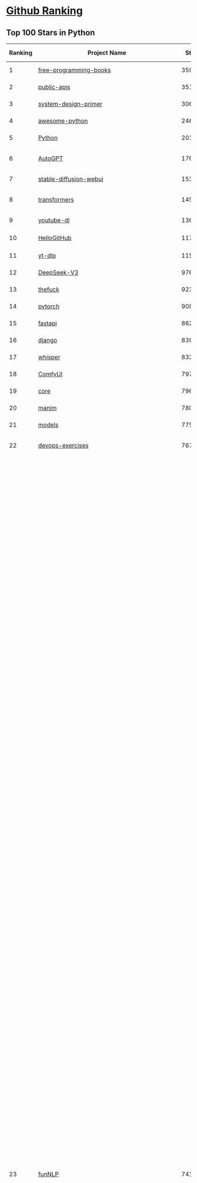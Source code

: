 [Github Ranking](../README.md)
==========

## Top 100 Stars in Python

| Ranking | Project Name | Stars | Forks | Language | Open Issues | Description | Last Commit |
| ------- | ------------ | ----- | ----- | -------- | ----------- | ----------- | ----------- |
| 1 | [free-programming-books](https://github.com/EbookFoundation/free-programming-books) | 359455 | 63543 | Python | 30 | :books: Freely available programming books | 2025-06-01T19:20:36Z |
| 2 | [public-apis](https://github.com/public-apis/public-apis) | 351434 | 36938 | Python | 11 | A collective list of free APIs | 2025-05-20T15:56:34Z |
| 3 | [system-design-primer](https://github.com/donnemartin/system-design-primer) | 306269 | 50645 | Python | 242 | Learn how to design large-scale systems. Prep for the system design interview.  Includes Anki flashcards. | 2025-05-21T11:13:33Z |
| 4 | [awesome-python](https://github.com/vinta/awesome-python) | 246733 | 25822 | Python | 0 | An opinionated list of awesome Python frameworks, libraries, software and resources. | 2024-08-11T17:10:18Z |
| 5 | [Python](https://github.com/TheAlgorithms/Python) | 201387 | 46888 | Python | 67 | All Algorithms implemented in Python | 2025-06-09T17:53:59Z |
| 6 | [AutoGPT](https://github.com/Significant-Gravitas/AutoGPT) | 176168 | 45809 | Python | 142 | AutoGPT is the vision of accessible AI for everyone, to use and to build on. Our mission is to provide the tools, so that you can focus on what matters. | 2025-06-15T23:22:38Z |
| 7 | [stable-diffusion-webui](https://github.com/AUTOMATIC1111/stable-diffusion-webui) | 153517 | 28551 | Python | 2345 | Stable Diffusion web UI | 2025-05-03T06:17:03Z |
| 8 | [transformers](https://github.com/huggingface/transformers) | 145633 | 29356 | Python | 1042 | 🤗 Transformers: the model-definition framework for state-of-the-art machine learning models in text, vision, audio, and multimodal models, for both inference and training.  | 2025-06-15T16:55:45Z |
| 9 | [youtube-dl](https://github.com/ytdl-org/youtube-dl) | 136073 | 10365 | Python | 3643 | Command-line program to download videos from YouTube.com and other video sites | 2025-05-04T11:53:05Z |
| 10 | [HelloGitHub](https://github.com/521xueweihan/HelloGitHub) | 117669 | 10415 | Python | 191 | :octocat: 分享 GitHub 上有趣、入门级的开源项目。Share interesting, entry-level open source projects on GitHub. | 2025-06-09T07:42:21Z |
| 11 | [yt-dlp](https://github.com/yt-dlp/yt-dlp) | 115328 | 9115 | Python | 1558 | A feature-rich command-line audio/video downloader | 2025-06-12T23:25:08Z |
| 12 | [DeepSeek-V3](https://github.com/deepseek-ai/DeepSeek-V3) | 97627 | 15870 | Python | 37 | None | 2025-04-09T01:50:40Z |
| 13 | [thefuck](https://github.com/nvbn/thefuck) | 92335 | 3708 | Python | 282 | Magnificent app which corrects your previous console command. | 2024-07-19T14:56:13Z |
| 14 | [pytorch](https://github.com/pytorch/pytorch) | 90818 | 24439 | Python | 15107 | Tensors and Dynamic neural networks in Python with strong GPU acceleration | 2025-06-16T04:03:05Z |
| 15 | [fastapi](https://github.com/fastapi/fastapi) | 86278 | 7481 | Python | 51 | FastAPI framework, high performance, easy to learn, fast to code, ready for production | 2025-06-12T07:32:30Z |
| 16 | [django](https://github.com/django/django) | 83907 | 32649 | Python | 0 | The Web framework for perfectionists with deadlines. | 2025-06-13T07:54:11Z |
| 17 | [whisper](https://github.com/openai/whisper) | 83314 | 10117 | Python | 0 | Robust Speech Recognition via Large-Scale Weak Supervision | 2025-05-13T18:22:39Z |
| 18 | [ComfyUI](https://github.com/comfyanonymous/ComfyUI) | 79782 | 8822 | Python | 2339 | The most powerful and modular diffusion model GUI, api and backend with a graph/nodes interface. | 2025-06-15T16:21:28Z |
| 19 | [core](https://github.com/home-assistant/core) | 79657 | 34019 | Python | 2590 | :house_with_garden: Open source home automation that puts local control and privacy first. | 2025-06-16T03:16:46Z |
| 20 | [manim](https://github.com/3b1b/manim) | 78088 | 6730 | Python | 445 | Animation engine for explanatory math videos | 2025-06-14T15:50:43Z |
| 21 | [models](https://github.com/tensorflow/models) | 77554 | 45576 | Python | 1073 | Models and examples built with TensorFlow | 2025-06-13T22:52:55Z |
| 22 | [devops-exercises](https://github.com/bregman-arie/devops-exercises) | 76701 | 17203 | Python | 35 | Linux, Jenkins, AWS, SRE, Prometheus, Docker, Python, Ansible, Git, Kubernetes, Terraform, OpenStack, SQL, NoSQL, Azure, GCP, DNS, Elastic, Network, Virtualization. DevOps Interview Questions | 2025-04-24T19:36:05Z |
| 23 | [funNLP](https://github.com/fighting41love/funNLP) | 74119 | 14877 | Python | 33 | 中英文敏感词、语言检测、中外手机/电话归属地/运营商查询、名字推断性别、手机号抽取、身份证抽取、邮箱抽取、中日文人名库、中文缩写库、拆字词典、词汇情感值、停用词、反动词表、暴恐词表、繁简体转换、英文模拟中文发音、汪峰歌词生成器、职业名称词库、同义词库、反义词库、否定词库、汽车品牌词库、汽车零件词库、连续英文切割、各种中文词向量、公司名字大全、古诗词库、IT词库、财经词库、成语词库、地名词库、历史名人词库、诗词词库、医学词库、饮食词库、法律词库、汽车词库、动物词库、中文聊天语料、中文谣言数据、百度中文问答数据集、句子相似度匹配算法集合、bert资源、文本生成&摘要相关工具、cocoNLP信息抽取工具、国内电话号码正则匹配、清华大学XLORE:中英文跨语言百科知识图谱、清华大学人工智能技术系列报告、自然语言生成、NLU太难了系列、自动对联数据及机器人、用户名黑名单列表、罪名法务名词及分类模型、微信公众号语料、cs224n深度学习自然语言处理课程、中文手写汉字识别、中文自然语言处理 语料/数据集、变量命名神器、分词语料库+代码、任务型对话英文数据集、ASR 语音数据集 + 基于深度学习的中文语音识别系统、笑声检测器、Microsoft多语言数字/单位/如日期时间识别包、中华新华字典数据库及api(包括常用歇后语、成语、词语和汉字)、文档图谱自动生成、SpaCy 中文模型、Common Voice语音识别数据集新版、神经网络关系抽取、基于bert的命名实体识别、关键词(Keyphrase)抽取包pke、基于医疗领域知识图谱的问答系统、基于依存句法与语义角色标注的事件三元组抽取、依存句法分析4万句高质量标注数据、cnocr：用来做中文OCR的Python3包、中文人物关系知识图谱项目、中文nlp竞赛项目及代码汇总、中文字符数据、speech-aligner: 从“人声语音”及其“语言文本”产生音素级别时间对齐标注的工具、AmpliGraph: 知识图谱表示学习(Python)库：知识图谱概念链接预测、Scattertext 文本可视化(python)、语言/知识表示工具：BERT & ERNIE、中文对比英文自然语言处理NLP的区别综述、Synonyms中文近义词工具包、HarvestText领域自适应文本挖掘工具（新词发现-情感分析-实体链接等）、word2word：(Python)方便易用的多语言词-词对集：62种语言/3,564个多语言对、语音识别语料生成工具：从具有音频/字幕的在线视频创建自动语音识别(ASR)语料库、构建医疗实体识别的模型（包含词典和语料标注）、单文档非监督的关键词抽取、Kashgari中使用gpt-2语言模型、开源的金融投资数据提取工具、文本自动摘要库TextTeaser: 仅支持英文、人民日报语料处理工具集、一些关于自然语言的基本模型、基于14W歌曲知识库的问答尝试--功能包括歌词接龙and已知歌词找歌曲以及歌曲歌手歌词三角关系的问答、基于Siamese bilstm模型的相似句子判定模型并提供训练数据集和测试数据集、用Transformer编解码模型实现的根据Hacker News文章标题自动生成评论、用BERT进行序列标记和文本分类的模板代码、LitBank：NLP数据集——支持自然语言处理和计算人文学科任务的100部带标记英文小说语料、百度开源的基准信息抽取系统、虚假新闻数据集、Facebook: LAMA语言模型分析，提供Transformer-XL/BERT/ELMo/GPT预训练语言模型的统一访问接口、CommonsenseQA：面向常识的英文QA挑战、中文知识图谱资料、数据及工具、各大公司内部里大牛分享的技术文档 PDF 或者 PPT、自然语言生成SQL语句（英文）、中文NLP数据增强（EDA）工具、英文NLP数据增强工具 、基于医药知识图谱的智能问答系统、京东商品知识图谱、基于mongodb存储的军事领域知识图谱问答项目、基于远监督的中文关系抽取、语音情感分析、中文ULMFiT-情感分析-文本分类-语料及模型、一个拍照做题程序、世界各国大规模人名库、一个利用有趣中文语料库 qingyun 训练出来的中文聊天机器人、中文聊天机器人seqGAN、省市区镇行政区划数据带拼音标注、教育行业新闻语料库包含自动文摘功能、开放了对话机器人-知识图谱-语义理解-自然语言处理工具及数据、中文知识图谱：基于百度百科中文页面-抽取三元组信息-构建中文知识图谱、masr: 中文语音识别-提供预训练模型-高识别率、Python音频数据增广库、中文全词覆盖BERT及两份阅读理解数据、ConvLab：开源多域端到端对话系统平台、中文自然语言处理数据集、基于最新版本rasa搭建的对话系统、基于TensorFlow和BERT的管道式实体及关系抽取、一个小型的证券知识图谱/知识库、复盘所有NLP比赛的TOP方案、OpenCLaP：多领域开源中文预训练语言模型仓库、UER：基于不同语料+编码器+目标任务的中文预训练模型仓库、中文自然语言处理向量合集、基于金融-司法领域(兼有闲聊性质)的聊天机器人、g2pC：基于上下文的汉语读音自动标记模块、Zincbase 知识图谱构建工具包、诗歌质量评价/细粒度情感诗歌语料库、快速转化「中文数字」和「阿拉伯数字」、百度知道问答语料库、基于知识图谱的问答系统、jieba_fast 加速版的jieba、正则表达式教程、中文阅读理解数据集、基于BERT等最新语言模型的抽取式摘要提取、Python利用深度学习进行文本摘要的综合指南、知识图谱深度学习相关资料整理、维基大规模平行文本语料、StanfordNLP 0.2.0：纯Python版自然语言处理包、NeuralNLP-NeuralClassifier：腾讯开源深度学习文本分类工具、端到端的封闭域对话系统、中文命名实体识别：NeuroNER vs. BertNER、新闻事件线索抽取、2019年百度的三元组抽取比赛：“科学空间队”源码、基于依存句法的开放域文本知识三元组抽取和知识库构建、中文的GPT2训练代码、ML-NLP - 机器学习(Machine Learning)NLP面试中常考到的知识点和代码实现、nlp4han:中文自然语言处理工具集(断句/分词/词性标注/组块/句法分析/语义分析/NER/N元语法/HMM/代词消解/情感分析/拼写检查、XLM：Facebook的跨语言预训练语言模型、用基于BERT的微调和特征提取方法来进行知识图谱百度百科人物词条属性抽取、中文自然语言处理相关的开放任务-数据集-当前最佳结果、CoupletAI - 基于CNN+Bi-LSTM+Attention 的自动对对联系统、抽象知识图谱、MiningZhiDaoQACorpus - 580万百度知道问答数据挖掘项目、brat rapid annotation tool: 序列标注工具、大规模中文知识图谱数据：1.4亿实体、数据增强在机器翻译及其他nlp任务中的应用及效果、allennlp阅读理解:支持多种数据和模型、PDF表格数据提取工具 、 Graphbrain：AI开源软件库和科研工具，目的是促进自动意义提取和文本理解以及知识的探索和推断、简历自动筛选系统、基于命名实体识别的简历自动摘要、中文语言理解测评基准，包括代表性的数据集&基准模型&语料库&排行榜、树洞 OCR 文字识别 、从包含表格的扫描图片中识别表格和文字、语声迁移、Python口语自然语言处理工具集(英文)、 similarity：相似度计算工具包，java编写、海量中文预训练ALBERT模型 、Transformers 2.0 、基于大规模音频数据集Audioset的音频增强 、Poplar：网页版自然语言标注工具、图片文字去除，可用于漫画翻译 、186种语言的数字叫法库、Amazon发布基于知识的人-人开放领域对话数据集 、中文文本纠错模块代码、繁简体转换 、 Python实现的多种文本可读性评价指标、类似于人名/地名/组织机构名的命名体识别数据集 、东南大学《知识图谱》研究生课程(资料)、. 英文拼写检查库 、 wwsearch是企业微信后台自研的全文检索引擎、CHAMELEON：深度学习新闻推荐系统元架构 、 8篇论文梳理BERT相关模型进展与反思、DocSearch：免费文档搜索引擎、 LIDA：轻量交互式对话标注工具 、aili - the fastest in-memory index in the East 东半球最快并发索引 、知识图谱车音工作项目、自然语言生成资源大全 、中日韩分词库mecab的Python接口库、中文文本摘要/关键词提取、汉字字符特征提取器 (featurizer)，提取汉字的特征（发音特征、字形特征）用做深度学习的特征、中文生成任务基准测评 、中文缩写数据集、中文任务基准测评 - 代表性的数据集-基准(预训练)模型-语料库-baseline-工具包-排行榜、PySS3：面向可解释AI的SS3文本分类器机器可视化工具 、中文NLP数据集列表、COPE - 格律诗编辑程序、doccano：基于网页的开源协同多语言文本标注工具 、PreNLP：自然语言预处理库、简单的简历解析器，用来从简历中提取关键信息、用于中文闲聊的GPT2模型：GPT2-chitchat、基于检索聊天机器人多轮响应选择相关资源列表(Leaderboards、Datasets、Papers)、(Colab)抽象文本摘要实现集锦(教程 、词语拼音数据、高效模糊搜索工具、NLP数据增广资源集、微软对话机器人框架 、 GitHub Typo Corpus：大规模GitHub多语言拼写错误/语法错误数据集、TextCluster：短文本聚类预处理模块 Short text cluster、面向语音识别的中文文本规范化、BLINK：最先进的实体链接库、BertPunc：基于BERT的最先进标点修复模型、Tokenizer：快速、可定制的文本词条化库、中文语言理解测评基准，包括代表性的数据集、基准(预训练)模型、语料库、排行榜、spaCy 医学文本挖掘与信息提取 、 NLP任务示例项目代码集、 python拼写检查库、chatbot-list - 行业内关于智能客服、聊天机器人的应用和架构、算法分享和介绍、语音质量评价指标(MOSNet, BSSEval, STOI, PESQ, SRMR)、 用138GB语料训练的法文RoBERTa预训练语言模型 、BERT-NER-Pytorch：三种不同模式的BERT中文NER实验、无道词典 - 有道词典的命令行版本，支持英汉互查和在线查询、2019年NLP亮点回顾、 Chinese medical dialogue data 中文医疗对话数据集 、最好的汉字数字(中文数字)-阿拉伯数字转换工具、 基于百科知识库的中文词语多词义/义项获取与特定句子词语语义消歧、awesome-nlp-sentiment-analysis - 情感分析、情绪原因识别、评价对象和评价词抽取、LineFlow：面向所有深度学习框架的NLP数据高效加载器、中文医学NLP公开资源整理 、MedQuAD：(英文)医学问答数据集、将自然语言数字串解析转换为整数和浮点数、Transfer Learning in Natural Language Processing (NLP) 、面向语音识别的中文/英文发音辞典、Tokenizers：注重性能与多功能性的最先进分词器、CLUENER 细粒度命名实体识别 Fine Grained Named Entity Recognition、 基于BERT的中文命名实体识别、中文谣言数据库、NLP数据集/基准任务大列表、nlp相关的一些论文及代码, 包括主题模型、词向量(Word Embedding)、命名实体识别(NER)、文本分类(Text Classificatin)、文本生成(Text Generation)、文本相似性(Text Similarity)计算等，涉及到各种与nlp相关的算法，基于keras和tensorflow 、Python文本挖掘/NLP实战示例、 Blackstone：面向非结构化法律文本的spaCy pipeline和NLP模型通过同义词替换实现文本“变脸” 、中文 预训练 ELECTREA 模型: 基于对抗学习 pretrain Chinese Model 、albert-chinese-ner - 用预训练语言模型ALBERT做中文NER 、基于GPT2的特定主题文本生成/文本增广、开源预训练语言模型合集、多语言句向量包、编码、标记和实现：一种可控高效的文本生成方法、 英文脏话大列表 、attnvis：GPT2、BERT等transformer语言模型注意力交互可视化、CoVoST：Facebook发布的多语种语音-文本翻译语料库，包括11种语言(法语、德语、荷兰语、俄语、西班牙语、意大利语、土耳其语、波斯语、瑞典语、蒙古语和中文)的语音、文字转录及英文译文、Jiagu自然语言处理工具 - 以BiLSTM等模型为基础，提供知识图谱关系抽取 中文分词 词性标注 命名实体识别 情感分析 新词发现 关键词 文本摘要 文本聚类等功能、用unet实现对文档表格的自动检测，表格重建、NLP事件提取文献资源列表 、 金融领域自然语言处理研究资源大列表、CLUEDatasetSearch - 中英文NLP数据集：搜索所有中文NLP数据集，附常用英文NLP数据集 、medical_NER - 中文医学知识图谱命名实体识别 、(哈佛)讲因果推理的免费书、知识图谱相关学习资料/数据集/工具资源大列表、Forte：灵活强大的自然语言处理pipeline工具集 、Python字符串相似性算法库、PyLaia：面向手写文档分析的深度学习工具包、TextFooler：针对文本分类/推理的对抗文本生成模块、Haystack：灵活、强大的可扩展问答(QA)框架、中文关键短语抽取工具 | 2024-05-10T07:38:24Z |
| 24 | [langflow](https://github.com/langflow-ai/langflow) | 74000 | 6820 | Python | 421 | Langflow is a powerful tool for building and deploying AI-powered agents and workflows. | 2025-06-16T03:07:28Z |
| 25 | [Deep-Live-Cam](https://github.com/hacksider/Deep-Live-Cam) | 70991 | 10116 | Python | 87 | real time face swap and one-click video deepfake with only a single image | 2025-06-15T16:49:50Z |
| 26 | [screenshot-to-code](https://github.com/abi/screenshot-to-code) | 70168 | 8660 | Python | 100 | Drop in a screenshot and convert it to clean code (HTML/Tailwind/React/Vue) | 2025-06-13T21:03:06Z |
| 27 | [d2l-zh](https://github.com/d2l-ai/d2l-zh) | 69922 | 11677 | Python | 0 | 《动手学深度学习》：面向中文读者、能运行、可讨论。中英文版被70多个国家的500多所大学用于教学。 | 2024-07-30T09:32:19Z |
| 28 | [flask](https://github.com/pallets/flask) | 69752 | 16472 | Python | 3 | The Python micro framework for building web applications. | 2025-06-12T20:48:14Z |
| 29 | [gpt_academic](https://github.com/binary-husky/gpt_academic) | 68759 | 8350 | Python | 257 | 为GPT/GLM等LLM大语言模型提供实用化交互接口，特别优化论文阅读/润色/写作体验，模块化设计，支持自定义快捷按钮&函数插件，支持Python和C++等项目剖析&自译解功能，PDF/LaTex论文翻译&总结功能，支持并行问询多种LLM模型，支持chatglm3等本地模型。接入通义千问, deepseekcoder, 讯飞星火, 文心一言, llama2, rwkv, claude2, moss等。 | 2025-06-03T18:25:00Z |
| 30 | [awesome-machine-learning](https://github.com/josephmisiti/awesome-machine-learning) | 68467 | 14946 | Python | 0 | A curated list of awesome Machine Learning frameworks, libraries and software. | 2025-05-26T14:46:18Z |
| 31 | [cpython](https://github.com/python/cpython) | 67518 | 32159 | Python | 7232 | The Python programming language | 2025-06-15T20:54:23Z |
| 32 | [sherlock](https://github.com/sherlock-project/sherlock) | 66072 | 7590 | Python | 97 | Hunt down social media accounts by username across social networks | 2025-05-06T09:55:10Z |
| 33 | [PayloadsAllTheThings](https://github.com/swisskyrepo/PayloadsAllTheThings) | 65997 | 15445 | Python | 0 | A list of useful payloads and bypass for Web Application Security and Pentest/CTF | 2025-05-22T20:33:07Z |
| 34 | [ansible](https://github.com/ansible/ansible) | 65370 | 24027 | Python | 556 | Ansible is a radically simple IT automation platform that makes your applications and systems easier to deploy and maintain. Automate everything from code deployment to network configuration to cloud management, in a language that approaches plain English, using SSH, with no agents to install on remote systems. https://docs.ansible.com. | 2025-06-14T21:50:20Z |
| 35 | [gpt4free](https://github.com/xtekky/gpt4free) | 64456 | 13653 | Python | 14 | The official gpt4free repository \| various collection of powerful language models \| o4, o3 and deepseek r1, gpt-4.1, gemini 2.5 | 2025-06-15T16:30:35Z |
| 36 | [new-pac](https://github.com/Alvin9999/new-pac) | 63839 | 10045 | Python | 425 | 翻墙-科学上网、自由上网、免费科学上网、免费翻墙、fanqiang、油管youtube/视频下载、软件、VPN、一键翻墙浏览器，vps一键搭建翻墙服务器脚本/教程，免费shadowsocks/ss/ssr/v2ray/goflyway账号/节点，翻墙梯子，电脑、手机、iOS、安卓、windows、Mac、Linux、路由器翻墙、科学上网、youtube视频下载、youtube油管镜像/免翻墙网站、美区apple id共享账号、翻墙-科学上网-梯子 | 2025-06-16T04:03:07Z |
| 37 | [browser-use](https://github.com/browser-use/browser-use) | 63243 | 7148 | Python | 421 | 🌐 Make websites accessible for AI agents. Automate tasks online with ease. | 2025-06-14T22:45:15Z |
| 38 | [keras](https://github.com/keras-team/keras) | 63120 | 19580 | Python | 240 | Deep Learning for humans | 2025-06-13T18:33:18Z |
| 39 | [scikit-learn](https://github.com/scikit-learn/scikit-learn) | 62348 | 25942 | Python | 1588 | scikit-learn: machine learning in Python | 2025-06-13T15:26:21Z |
| 40 | [annotated_deep_learning_paper_implementations](https://github.com/labmlai/annotated_deep_learning_paper_implementations) | 61068 | 6158 | Python | 31 | 🧑‍🏫 60+ Implementations/tutorials of deep learning papers with side-by-side notes 📝; including transformers (original, xl, switch, feedback, vit, ...), optimizers (adam, adabelief, sophia, ...), gans(cyclegan, stylegan2, ...), 🎮 reinforcement learning (ppo, dqn), capsnet, distillation, ... 🧠 | 2024-08-24T09:18:59Z |
| 41 | [open-interpreter](https://github.com/OpenInterpreter/open-interpreter) | 59677 | 5076 | Python | 219 | A natural language interface for computers | 2025-04-23T07:18:30Z |
| 42 | [localstack](https://github.com/localstack/localstack) | 59305 | 4166 | Python | 254 | 💻 A fully functional local AWS cloud stack. Develop and test your cloud & Serverless apps offline | 2025-06-13T19:25:30Z |
| 43 | [markitdown](https://github.com/microsoft/markitdown) | 59144 | 3061 | Python | 210 | Python tool for converting files and office documents to Markdown. | 2025-06-04T04:09:25Z |
| 44 | [llama](https://github.com/meta-llama/llama) | 58376 | 9781 | Python | 436 | Inference code for Llama models | 2025-01-26T21:42:26Z |
| 45 | [OpenHands](https://github.com/All-Hands-AI/OpenHands) | 58122 | 6666 | Python | 268 | 🙌 OpenHands: Code Less, Make More | 2025-06-16T01:21:34Z |
| 46 | [scrapy](https://github.com/scrapy/scrapy) | 57084 | 10924 | Python | 453 | Scrapy, a fast high-level web crawling & scraping framework for Python. | 2025-06-14T09:01:20Z |
| 47 | [MetaGPT](https://github.com/FoundationAgents/MetaGPT) | 56421 | 6758 | Python | 27 | 🌟 The Multi-Agent Framework: First AI Software Company, Towards Natural Language Programming | 2025-06-13T14:15:25Z |
| 48 | [private-gpt](https://github.com/zylon-ai/private-gpt) | 56035 | 7500 | Python | 250 | Interact with your documents using the power of GPT, 100% privately, no data leaks | 2024-11-13T19:30:32Z |
| 49 | [you-get](https://github.com/soimort/you-get) | 55736 | 9759 | Python | 0 | :arrow_double_down: Dumb downloader that scrapes the web | 2025-04-27T15:33:25Z |
| 50 | [ragflow](https://github.com/infiniflow/ragflow) | 55144 | 5402 | Python | 2231 | RAGFlow is an open-source RAG (Retrieval-Augmented Generation) engine based on deep document understanding. | 2025-06-16T03:35:51Z |
| 51 | [face_recognition](https://github.com/ageitgey/face_recognition) | 54913 | 13610 | Python | 773 | The world's simplest facial recognition api for Python and the command line | 2024-08-21T06:22:36Z |
| 52 | [Real-Time-Voice-Cloning](https://github.com/CorentinJ/Real-Time-Voice-Cloning) | 54500 | 9003 | Python | 202 | Clone a voice in 5 seconds to generate arbitrary speech in real-time | 2025-05-30T11:41:05Z |
| 53 | [gpt-engineer](https://github.com/AntonOsika/gpt-engineer) | 54321 | 7168 | Python | 24 | CLI platform to experiment with codegen. Precursor to: https://lovable.dev | 2025-05-14T10:15:10Z |
| 54 | [yolov5](https://github.com/ultralytics/yolov5) | 54217 | 16987 | Python | 246 | YOLOv5 🚀 in PyTorch > ONNX > CoreML > TFLite | 2025-06-12T14:05:43Z |
| 55 | [faceswap](https://github.com/deepfakes/faceswap) | 54121 | 13417 | Python | 31 | Deepfakes Software For All | 2025-05-21T16:58:55Z |
| 56 | [openpilot](https://github.com/commaai/openpilot) | 54098 | 9815 | Python | 124 | openpilot is an operating system for robotics. Currently, it upgrades the driver assistance system on 300+ supported cars. | 2025-06-16T03:40:00Z |
| 57 | [servers](https://github.com/modelcontextprotocol/servers) | 53921 | 6145 | Python | 217 | Model Context Protocol Servers | 2025-06-14T15:46:08Z |
| 58 | [requests](https://github.com/psf/requests) | 52960 | 9477 | Python | 194 | A simple, yet elegant, HTTP library. | 2025-06-13T16:42:08Z |
| 59 | [hackingtool](https://github.com/Z4nzu/hackingtool) | 52756 | 5675 | Python | 51 | ALL IN ONE Hacking Tool For Hackers | 2025-03-03T15:17:19Z |
| 60 | [rich](https://github.com/Textualize/rich) | 52412 | 1841 | Python | 214 | Rich is a Python library for rich text and beautiful formatting in the terminal. | 2025-06-12T19:43:59Z |
| 61 | [LLaMA-Factory](https://github.com/hiyouga/LLaMA-Factory) | 52321 | 6333 | Python | 488 | Unified Efficient Fine-Tuning of 100+ LLMs & VLMs (ACL 2024) | 2025-06-12T08:10:38Z |
| 62 | [PaddleOCR](https://github.com/PaddlePaddle/PaddleOCR) | 50472 | 8330 | Python | 134 | Awesome multilingual OCR and Document Parsing toolkits based on PaddlePaddle (practical ultra lightweight OCR system, support 80+ languages recognition, provide data annotation and synthesis tools, support training and deployment among server, mobile, embedded and IoT devices) | 2025-06-16T03:11:59Z |
| 63 | [grok-1](https://github.com/xai-org/grok-1) | 50291 | 8354 | Python | 0 | Grok open release | 2024-08-30T04:17:25Z |
| 64 | [vllm](https://github.com/vllm-project/vllm) | 49708 | 8006 | Python | 1911 | A high-throughput and memory-efficient inference and serving engine for LLMs | 2025-06-16T03:05:28Z |
| 65 | [professional-programming](https://github.com/charlax/professional-programming) | 47693 | 3792 | Python | 0 | A collection of learning resources for curious software engineers | 2025-06-16T01:46:15Z |
| 66 | [GPT-SoVITS](https://github.com/RVC-Boss/GPT-SoVITS) | 47668 | 5241 | Python | 820 | 1 min voice data can also be used to train a good TTS model! (few shot voice cloning) | 2025-06-13T14:10:11Z |
| 67 | [big-list-of-naughty-strings](https://github.com/minimaxir/big-list-of-naughty-strings) | 47220 | 2155 | Python | 69 | The Big List of Naughty Strings is a list of strings which have a high probability of causing issues when used as user-input data. | 2024-04-18T03:26:59Z |
| 68 | [30-Days-Of-Python](https://github.com/Asabeneh/30-Days-Of-Python) | 46872 | 8951 | Python | 54 | 30 days of Python programming challenge is a step-by-step guide to learn the Python programming language in 30 days. This challenge may take more than100 days, follow your own pace.  These videos may help too: https://www.youtube.com/channel/UC7PNRuno1rzYPb1xLa4yktw | 2025-06-04T21:49:56Z |
| 69 | [OpenManus](https://github.com/FoundationAgents/OpenManus) | 46831 | 8176 | Python | 433 | No fortress, purely open ground.  OpenManus is Coming. | 2025-06-09T08:22:09Z |
| 70 | [autogen](https://github.com/microsoft/autogen) | 46012 | 6981 | Python | 389 | A programming framework for agentic AI 🤖 PyPi: autogen-agentchat Discord: https://aka.ms/autogen-discord Office Hour: https://aka.ms/autogen-officehour | 2025-06-14T19:45:36Z |
| 71 | [pandas](https://github.com/pandas-dev/pandas) | 45707 | 18596 | Python | 3651 | Flexible and powerful data analysis / manipulation library for Python, providing labeled data structures similar to R data.frame objects, statistical functions, and much more | 2025-06-13T20:38:20Z |
| 72 | [crawl4ai](https://github.com/unclecode/crawl4ai) | 45637 | 4334 | Python | 152 | 🚀🤖 Crawl4AI: Open-source LLM Friendly Web Crawler & Scraper. Don't be shy, join here: https://discord.gg/jP8KfhDhyN | 2025-06-13T09:26:35Z |
| 73 | [Fooocus](https://github.com/lllyasviel/Fooocus) | 45378 | 7128 | Python | 207 | Focus on prompting and generating | 2025-01-24T10:55:35Z |
| 74 | [text-generation-webui](https://github.com/oobabooga/text-generation-webui) | 43941 | 5667 | Python | 2543 | LLM UI with advanced features, easy setup, and multiple backend support. | 2025-06-16T01:50:41Z |
| 75 | [odoo](https://github.com/odoo/odoo) | 43627 | 28232 | Python | 3191 | Odoo. Open Source Apps To Grow Your Business. | 2025-06-16T03:24:26Z |
| 76 | [llama_index](https://github.com/run-llama/llama_index) | 42371 | 6071 | Python | 238 | LlamaIndex is the leading framework for building LLM-powered agents over your data. | 2025-06-16T03:38:12Z |
| 77 | [OpenBB](https://github.com/OpenBB-finance/OpenBB) | 41993 | 3775 | Python | 40 | Investment Research for Everyone, Everywhere. | 2025-06-15T05:50:42Z |
| 78 | [ultralytics](https://github.com/ultralytics/ultralytics) | 41990 | 8169 | Python | 325 | Ultralytics YOLO11 🚀 | 2025-06-16T02:56:18Z |
| 79 | [awesome-llm-apps](https://github.com/Shubhamsaboo/awesome-llm-apps) | 41977 | 4770 | Python | 3 | Collection of awesome LLM apps with AI Agents and RAG using OpenAI, Anthropic, Gemini and opensource models. | 2025-06-15T16:08:42Z |
| 80 | [nanoGPT](https://github.com/karpathy/nanoGPT) | 41869 | 6995 | Python | 224 | The simplest, fastest repository for training/finetuning medium-sized GPTs. | 2024-12-09T23:53:04Z |
| 81 | [python-patterns](https://github.com/faif/python-patterns) | 41517 | 7018 | Python | 11 | A collection of design patterns/idioms in Python | 2025-05-07T15:49:35Z |
| 82 | [stablediffusion](https://github.com/Stability-AI/stablediffusion) | 41140 | 5252 | Python | 248 | High-Resolution Image Synthesis with Latent Diffusion Models | 2024-10-10T21:28:57Z |
| 83 | [sentry](https://github.com/getsentry/sentry) | 41105 | 4363 | Python | 2085 | Developer-first error tracking and performance monitoring | 2025-06-15T17:03:27Z |
| 84 | [ChatGLM-6B](https://github.com/THUDM/ChatGLM-6B) | 41058 | 5213 | Python | 556 | ChatGLM-6B: An Open Bilingual Dialogue Language Model \| 开源双语对话语言模型 | 2024-06-27T04:05:25Z |
| 85 | [diagrams](https://github.com/mingrammer/diagrams) | 41038 | 2636 | Python | 311 | :art: Diagram as Code for prototyping cloud system architectures | 2025-06-11T15:01:26Z |
| 86 | [ailearning](https://github.com/apachecn/ailearning) | 40990 | 11566 | Python | 2 | AiLearning：数据分析+机器学习实战+线性代数+PyTorch+NLTK+TF2 | 2024-11-12T16:21:55Z |
| 87 | [ColossalAI](https://github.com/hpcaitech/ColossalAI) | 40966 | 4523 | Python | 427 | Making large AI models cheaper, faster and more accessible | 2025-06-13T10:22:55Z |
| 88 | [TTS](https://github.com/coqui-ai/TTS) | 40748 | 5255 | Python | 15 | 🐸💬 - a deep learning toolkit for Text-to-Speech, battle-tested in research and production | 2024-08-16T12:07:14Z |
| 89 | [unsloth](https://github.com/unslothai/unsloth) | 40579 | 3219 | Python | 796 | Fine-tuning & Reinforcement Learning for LLMs. 🦥 Train Qwen3, Llama 4, DeepSeek-R1, Gemma 3, TTS 2x faster with 70% less VRAM. | 2025-06-12T08:23:36Z |
| 90 | [airflow](https://github.com/apache/airflow) | 40558 | 15160 | Python | 1140 | Apache Airflow - A platform to programmatically author, schedule, and monitor workflows | 2025-06-16T03:13:15Z |
| 91 | [black](https://github.com/psf/black) | 40367 | 2590 | Python | 340 | The uncompromising Python code formatter | 2025-06-15T02:46:18Z |
| 92 | [streamlit](https://github.com/streamlit/streamlit) | 39905 | 3503 | Python | 1062 | Streamlit — A faster way to build and share data apps. | 2025-06-15T12:50:11Z |
| 93 | [freqtrade](https://github.com/freqtrade/freqtrade) | 39725 | 7896 | Python | 27 | Free, open source crypto trading bot | 2025-06-16T03:35:14Z |
| 94 | [cheat.sh](https://github.com/chubin/cheat.sh) | 39498 | 1820 | Python | 123 | the only cheat sheet you need | 2025-02-01T13:32:00Z |
| 95 | [mitmproxy](https://github.com/mitmproxy/mitmproxy) | 39479 | 4219 | Python | 336 | An interactive TLS-capable intercepting HTTP proxy for penetration testers and software developers. | 2025-06-11T18:34:33Z |
| 96 | [bert](https://github.com/google-research/bert) | 39226 | 9676 | Python | 791 | TensorFlow code and pre-trained models for BERT | 2024-07-23T23:39:41Z |
| 97 | [Deep-Learning-Papers-Reading-Roadmap](https://github.com/floodsung/Deep-Learning-Papers-Reading-Roadmap) | 39066 | 7350 | Python | 52 | Deep Learning papers reading roadmap for anyone who are eager to learn this amazing tech! | 2022-11-27T13:18:32Z |
| 98 | [DeepSpeed](https://github.com/deepspeedai/DeepSpeed) | 38868 | 4415 | Python | 1066 | DeepSpeed is a deep learning optimization library that makes distributed training and inference easy, efficient, and effective. | 2025-06-15T19:25:59Z |
| 99 | [FastChat](https://github.com/lm-sys/FastChat) | 38729 | 4719 | Python | 830 | An open platform for training, serving, and evaluating large language models. Release repo for Vicuna and Chatbot Arena. | 2025-06-02T15:22:03Z |
| 100 | [gradio](https://github.com/gradio-app/gradio) | 38596 | 2945 | Python | 427 | Build and share delightful machine learning apps, all in Python. 🌟 Star to support our work! | 2025-06-16T03:07:57Z |

